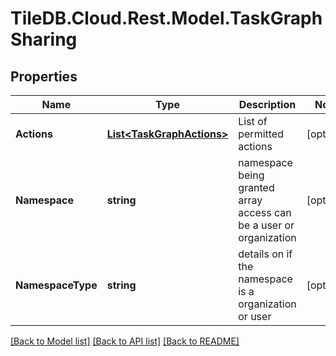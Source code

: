 
# TileDB.Cloud.Rest.Model.TaskGraphSharing

## Properties

Name | Type | Description | Notes
------------ | ------------- | ------------- | -------------
**Actions** | [**List&lt;TaskGraphActions&gt;**](TaskGraphActions.md) | List of permitted actions | [optional] 
**Namespace** | **string** | namespace being granted array access can be a user or organization | [optional] 
**NamespaceType** | **string** | details on if the namespace is a organization or user | [optional] 

[[Back to Model list]](../README.md#documentation-for-models)
[[Back to API list]](../README.md#documentation-for-api-endpoints)
[[Back to README]](../README.md)

